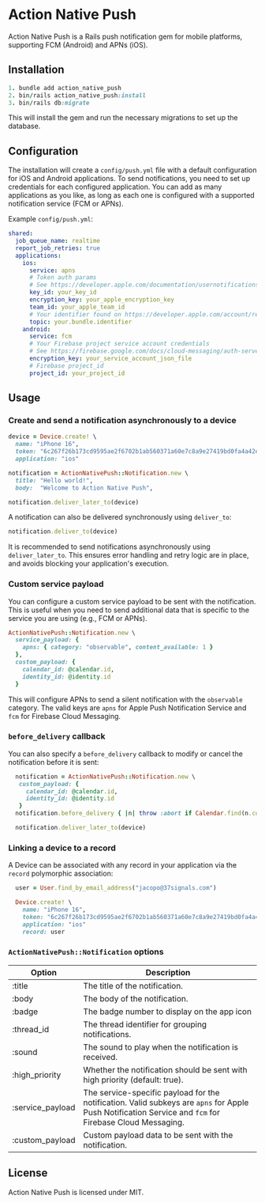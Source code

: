 # Action Native Push

Action Native Push is a Rails push notification gem for mobile platforms, supporting FCM (Android) and APNs (iOS).

## Installation

```ruby
1. bundle add action_native_push
2. bin/rails action_native_push:install
3. bin/rails db:migrate
```

This will install the gem and run the necessary migrations to set up the database.

## Configuration

The installation will create a `config/push.yml` file with a default configuration for iOS
and Android applications. To send notifications, you need to set up credentials for each configured application.
You can add as many applications as you like, as long as each one is configured
with a supported notification service (FCM or APNs).

Example `config/push.yml`:

```yaml
shared:
  job_queue_name: realtime
  report_job_retries: true
  applications:
    ios:
      service: apns
      # Token auth params
      # See https://developer.apple.com/documentation/usernotifications/establishing-a-token-based-connection-to-apns
      key_id: your_key_id
      encryption_key: your_apple_encryption_key
      team_id: your_apple_team_id
      # Your identifier found on https://developer.apple.com/account/resources/identifiers/list
      topic: your.bundle.identifier
    android:
      service: fcm
      # Your Firebase project service account credentials
      # See https://firebase.google.com/docs/cloud-messaging/auth-server
      encryption_key: your_service_account_json_file
      # Firebase project_id
      project_id: your_project_id
```

## Usage

### Create and send a notification asynchronously to a device

```ruby
device = Device.create! \
  name: "iPhone 16",
  token: "6c267f26b173cd9595ae2f6702b1ab560371a60e7c8a9e27419bd0fa4a42e58f",
  application: "ios"

notification = ActionNativePush::Notification.new \
  title: "Hello world!",
  body:  "Welcome to Action Native Push",

notification.deliver_later_to(device)
```

A notification can also be delivered synchronously using `deliver_to`:

```ruby
notification.deliver_to(device)
```

It is recommended to send notifications asynchronously using `deliver_later_to`.
This ensures error handling and retry logic are in place, and avoids blocking your application's execution.

### Custom service payload

You can configure a custom service payload to be sent with the notification. This is useful when you
need to send additional data that is specific to the service you are using (e.g., FCM or APNs).

```ruby
ActionNativePush::Notification.new \
  service_payload: {
    apns: { category: "observable", content_available: 1 }
  },
  custom_payload: {
    calendar_id: @calendar.id,
    identity_id: @identity.id
  }
```

This will configure APNs to send a silent notification with the `observable` category.
The valid keys are `apns` for Apple Push Notification Service and `fcm` for Firebase Cloud
Messaging.

### `before_delivery` callback

You can also specify a `before_delivery` callback to modify or cancel the notification before it is sent:

```ruby
  notification = ActionNativePush::Notification.new \
   custom_payload: {
     calendar_id: @calendar.id,
     identity_id: @identity.id
   }
  notification.before_delivery { |n| throw :abort if Calendar.find(n.custom_payload[:calendar_id]).expired? }

  notification.deliver_later_to(device)
```

### Linking a device to a record

A Device can be associated with any record in your application via the `record` polymorphic association:

```ruby
  user = User.find_by_email_address("jacopo@37signals.com")

  Device.create! \
    name: "iPhone 16",
    token: "6c267f26b173cd9595ae2f6702b1ab560371a60e7c8a9e27419bd0fa4a42e58f",
    application: "ios"
    record: user
```

### `ActionNativePush::Notification` options

| Option           | Description
|------------------|------------
| :title           | The title of the notification.
| :body            | The body of the notification.
| :badge           | The badge number to display on the app icon
| :thread_id       | The thread identifier for grouping notifications.
| :sound           | The sound to play when the notification is received.
| :high_priority   | Whether the notification should be sent with high priority (default: true).
| :service_payload | The service-specific payload for the notification. Valid subkeys are `apns` for Apple Push Notification Service and `fcm` for Firebase Cloud Messaging.
| :custom_payload  | Custom payload data to be sent with the notification.

## License

Action Native Push is licensed under MIT.
